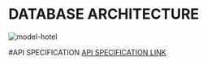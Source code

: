 # DATABASE ARCHITECTURE
![model-hotel](https://user-images.githubusercontent.com/99045924/187907613-214f31d4-7f3e-489b-b6e4-dba3e999fd5b.png)

#API SPECIFICATION
[API SPECIFICATION LINK](https://app.swaggerhub.com/apis/HEIMAHEFA/hotel/1.0.0)

